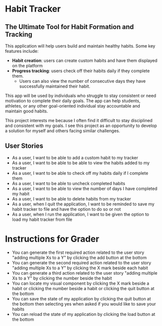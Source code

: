 # Habit Tracker

## The Ultimate Tool for Habit Formation and Tracking

This application will help users build and maintain healthy habits. Some key features include:
- **Habit creation**: users can create custom habits and have them displayed on the platform
- **Progress tracking**: users check off their habits daily if they complete them. 
     - Users can also view the number of consecutive days they have successfully maintained their habit. 


This app will be used by individuals who struggle to stay consistent or need motivation to complete their daily goals. The app can help students, athletes, or any other goal-oriented individual stay accountable and maintain good habits. 

This project interests me because I often find it difficult to stay disciplined and consistent with my goals. I see this project as an opportunity to develop a solution for myself and others facing similar challenges. 

## User Stories
- As a user, I want to be able to add a custom habit to my tracker
- As a user, I want to be able to be able to view the habits added to my tracker
- As a user, I want to be able to check off my habits daily if I complete them
- As a user, I want to be able to uncheck completed habits
- As a user, I want to be able to view the number of days I have completed my habit
- As a user, I want to be able to delete habits from my tracker
- As a user, when I quit the application, I want to be reminded to save my habit tracker to file and have the option to do so or not
- As a user, when I run the application, I want to be given the option to load my habit tracker from file


# Instructions for Grader

- You can generate the first required action related to the user story "adding multiple Xs to a Y" by clicking the add button at the bottom
- You can generate the second required action related to the user story "adding multiple Xs to a Y" by clicking the X mark beside each habit
- You can generate a third action related to the user story "adding multiple Xs to a Y" by clicking the number beside the habit
- You can locate my visual component by clicking the X mark beside a habit or clicking the number beside a habit or clicking the quit button at the bottom
- You can save the state of my application by clicking the quit button at the bottom then selecting yes when asked if you would like to save your habits
- You can reload the state of my application by clicking the load button at the bottom 
